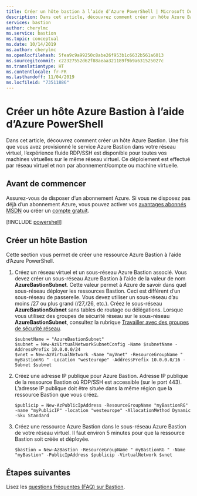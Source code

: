 ```yaml
---
title: Créer un hôte bastion à l’aide d’Azure PowerShell | Microsoft Docs
description: Dans cet article, découvrez comment créer un hôte Azure Bastion.
services: bastion
author: cherylmc
ms.service: bastion
ms.topic: conceptual
ms.date: 10/14/2019
ms.author: cherylmc
ms.openlocfilehash: 5fea9c9a99250c8abe26f953b1c6632b561a6013
ms.sourcegitcommit: c22327552d62f88aeaa321189f9b9a631525027c
ms.translationtype: HT
ms.contentlocale: fr-FR
ms.lasthandoff: 11/04/2019
ms.locfileid: "73511886"
---
```

# <a name="create-an-azure-bastion-host-using-azure-powershell"></a>Créer un hôte Azure Bastion à l’aide d’Azure PowerShell

Dans cet article, découvrez comment créer un hôte Azure Bastion. Une fois que vous avez provisionné le service Azure Bastion dans votre réseau virtuel, l’expérience fluide RDP/SSH est disponible pour toutes vos machines virtuelles sur le même réseau virtuel. Ce déploiement est effectué par réseau virtuel et non par abonnement/compte ou machine virtuelle.

## <a name="before-you-begin"></a>Avant de commencer

Assurez-vous de disposer d’un abonnement Azure. Si vous ne disposez pas déjà d’un abonnement Azure, vous pouvez activer vos [avantages abonnés MSDN](https://azure.microsoft.com/pricing/member-offers/msdn-benefits-details) ou créer un [compte gratuit](https://azure.microsoft.com/pricing/free-trial).

[!INCLUDE [powershell](../../includes/vpn-gateway-cloud-shell-powershell-about.md)]

## <a name="createhost"></a>Créer un hôte Bastion

Cette section vous permet de créer une ressource Azure Bastion à l’aide d’Azure PowerShell.

1. Créez un réseau virtuel et un sous-réseau Azure Bastion associé. Vous devez créer un sous-réseau Azure Bastion à l’aide de la valeur de nom **AzureBastionSubnet**. Cette valeur permet à Azure de savoir dans quel sous-réseau déployer les ressources Bastion. Ceci est différent d’un sous-réseau de passerelle. Vous devez utiliser un sous-réseau d’au moins /27 ou plus grand (/27,/26, etc.). Créez le sous-réseau **AzureBastionSubnet** sans tables de routage ou délégations. Lorsque vous utilisez des groupes de sécurité réseau sur le sous-réseau **AzureBastionSubnet**, consultez la rubrique [Travailler avec des groupes de sécurité réseau](bastion-nsg.md).

   ```azurepowershell-interactive
   $subnetName = "AzureBastionSubnet"
   $subnet = New-AzVirtualNetworkSubnetConfig -Name $subnetName -AddressPrefix 10.0.0.0/24
   $vnet = New-AzVirtualNetwork -Name "myVnet" -ResourceGroupName " myBastionRG " -Location "westeurope" -AddressPrefix 10.0.0.0/16 -Subnet $subnet
   ```

2. Créez une adresse IP publique pour Azure Bastion. Adresse IP publique de la ressource Bastion où RDP/SSH est accessible (sur le port 443). L’adresse IP publique doit être située dans la même région que la ressource Bastion que vous créez.

   ```azurepowershell-interactive
   $publicip = New-AzPublicIpAddress -ResourceGroupName "myBastionRG" -name "myPublicIP" -location "westeurope" -AllocationMethod Dynamic -Sku Standard
   ```

3. Créez une ressource Azure Bastion dans le sous-réseau Azure Bastion de votre réseau virtuel. Il faut environ 5 minutes pour que la ressource Bastion soit créée et déployée.

   ```azurepowershell-interactive
   $bastion = New-AzBastion -ResourceGroupName " myBastionRG " -Name "myBastion" -PublicIpAddress $publicip -VirtualNetwork $vnet
   ```

## <a name="next-steps"></a>Étapes suivantes

Lisez les [questions fréquentes (FAQ) sur Bastion](bastion-faq.md).